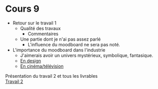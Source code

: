# Cours 9

<style>.md-footer{display:none;}</style>

* Retour sur le travail 1 <br>
  * Qualité des travaux <br>
    * Commentaires <br>
  * Une partie dont je n'ai pas assez parlé <br>
    * L'influence du moodboard ne sera pas noté. <br>
* L'importance du moodboard dans l'industrie <br>
  * J'aimerais avoir un univers mystérieux, symbolique, fantasique. 
  * [En design](https://www.makerandmoxie.com/blog/moodboards) <br>
  * [En cinéma/télévision](https://www.youtube.com/watch?v=p03cRSbIQFU) <br>

Présentation du travail 2 et tous les livrables <br>
[Travail 2](projet02.md) 
